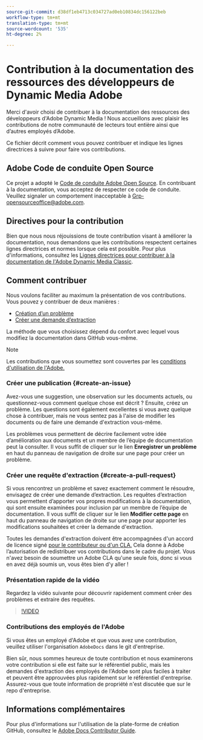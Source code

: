```yaml
---
source-git-commit: d38df1eb4713c034727ad0eb10834dc156122beb
workflow-type: tm+mt
translation-type: tm+mt
source-wordcount: '535'
ht-degree: 2%

---
```

# Contribution à la documentation des ressources des développeurs de Dynamic Media Adobe

Merci d&#39;avoir choisi de contribuer à la documentation des ressources des développeurs d&#39;Adobe Dynamic Media ! Nous accueillons avec plaisir les contributions de notre communauté de lecteurs tout entière ainsi que d’autres employés d’Adobe.

Ce fichier décrit comment vous pouvez contribuer et indique les lignes directrices à suivre pour faire vos contributions.

## Adobe Code de conduite Open Source

Ce projet a adopté le [Code de conduite Adobe Open Source](code-of-conduct.md). En contribuant à la documentation, vous acceptez de respecter ce code de conduite. Veuillez signaler un comportement inacceptable à [Grp-opensourceoffice@adobe.com](mailto:Grp-opensourceoffice@adobe.com).

## Directives pour la contribution

Bien que nous nous réjouissions de toute contribution visant à améliorer la documentation, nous demandons que les contributions respectent certaines lignes directrices et normes lorsque cela est possible. Pour plus d&#39;informations, consultez les [Lignes directrices pour contribuer à la documentation de l&#39;Adobe Dynamic Media Classic](guidelines.md).

## Comment contribuer

Nous voulons faciliter au maximum la présentation de vos contributions. Vous pouvez y contribuer de deux manières :

* [Création d’un problème](#create-an-issue)
* [Créer une demande d’extraction](#create-a-pull-request)

La méthode que vous choisissez dépend du confort avec lequel vous modifiez la documentation dans GitHub vous-même.

>[!NOTE]
>
>Les contributions que vous soumettez sont couvertes par les [conditions d&#39;utilisation de l&#39;Adobe.](https://www.adobe.com/legal/terms.html)

### Créer une publication {#create-an-issue}

Avez-vous une suggestion, une observation sur les documents actuels, ou questionnez-vous comment quelque chose est décrit ? Ensuite, créez un problème. Les questions sont également excellentes si vous avez quelque chose à contribuer, mais ne vous sentez pas à l&#39;aise de modifier les documents ou de faire une demande d&#39;extraction vous-même.

Les problèmes vous permettent de décrire facilement votre idée d’amélioration aux documents et un membre de l’équipe de documentation peut la consulter. Il vous suffit de cliquer sur le lien **Enregistrer un problème** en haut du panneau de navigation de droite sur une page pour créer un problème.

### Créer une requête d&#39;extraction {#create-a-pull-request}

Si vous rencontrez un problème et savez exactement comment le résoudre, envisagez de créer une demande d’extraction. Les requêtes d’extraction vous permettent d’apporter vos propres modifications à la documentation, qui sont ensuite examinées pour inclusion par un membre de l’équipe de documentation. Il vous suffit de cliquer sur le lien **Modifier cette page** en haut du panneau de navigation de droite sur une page pour apporter les modifications souhaitées et créer la demande d&#39;extraction.

Toutes les demandes d&#39;extraction doivent être accompagnées d&#39;un accord de licence signé [pour le contributeur ou d&#39;un CLA.](https://opensource.adobe.com/cla.html)  Cela donne à Adobe l’autorisation de redistribuer vos contributions dans le cadre du projet. Vous n&#39;avez besoin de soumettre un Adobe CLA qu&#39;une seule fois, donc si vous en avez déjà soumis un, vous êtes bien d&#39;y aller !

### Présentation rapide de la vidéo

Regardez la vidéo suivante pour découvrir rapidement comment créer des problèmes et extraire des requêtes.

>[!VIDEO](https://video.tv.adobe.com/v/27069)

### Contributions des employés de l&#39;Adobe

Si vous êtes un employé d&#39;Adobe et que vous avez une contribution, veuillez utiliser l&#39;organisation `AdobeDocs` dans le git d&#39;entreprise.

Bien sûr, nous sommes heureux de toute contribution et nous examinerons votre contribution si elle est faite sur le référentiel public, mais les demandes d&#39;extraction des employés de l&#39;Adobe sont plus faciles à traiter et peuvent être approuvées plus rapidement sur le référentiel d&#39;entreprise. Assurez-vous que toute information de propriété n&#39;est discutée que sur le repo d&#39;entreprise.

## Informations complémentaires

Pour plus d&#39;informations sur l&#39;utilisation de la plate-forme de création GitHub, consultez le [Adobe Docs Contributor Guide](https://experienceleague.adobe.com/docs/contributor/contributor-guide/introduction.html).
